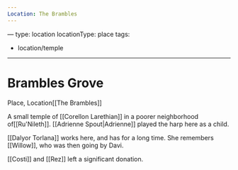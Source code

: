 ```yaml
---
Location: The Brambles
---
```

—
type: location
locationType: place
tags:
  - location/temple
---

# Brambles Grove
Place, <span class="dataview inline-field"><span class="inline-field-key">Location</span><span class="inline-field-value">[[The Brambles]]</span></span>

A small temple of [[Corellon Larethian]] in a poorer neighborhood of[[Ru'Nileth]]. [[Adrienne Spout|Adrienne]] played the harp here as a child.

[[Dalyor Torlana]] works here, and has for a long time. She remembers [[Willow]], who was then going by Davi. 

[[Costi]] and [[Rez]] left a significant donation. 